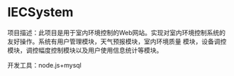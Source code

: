 

# IECSystem

项目描述：此项目是用于室内环境控制的Web网站。实现对室内环境控制系统的友好操作。系统有用户管理模块，天气预报模块，室内环境质量           模块，设备调控模块，调控幅度控制模块以及用户使用信息统计等模块。
  
开发工具：node.js+mysql

